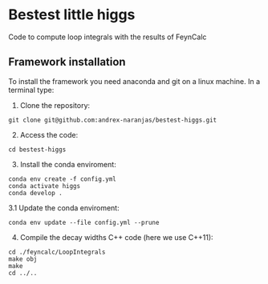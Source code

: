 # Bestest little higgs

Code to compute loop integrals with the results of FeynCalc

## Framework installation

To install the framework you need anaconda and git on a linux machine. In a terminal type:
1. Clone the repository:
  ```
  git clone git@github.com:andrex-naranjas/bestest-higgs.git
  ```
2. Access the code:
  ```
  cd bestest-higgs
  ```
3. Install the conda enviroment:
  ```
  conda env create -f config.yml
  conda activate higgs
  conda develop .
  ```
3.1 Update the conda enviroment:
   ```
   conda env update --file config.yml --prune
   ```
4. Compile the decay widths C++ code (here we use C++11):
  ```
  cd ./feyncalc/LoopIntegrals
  make obj
  make
  cd ../..
  ```
